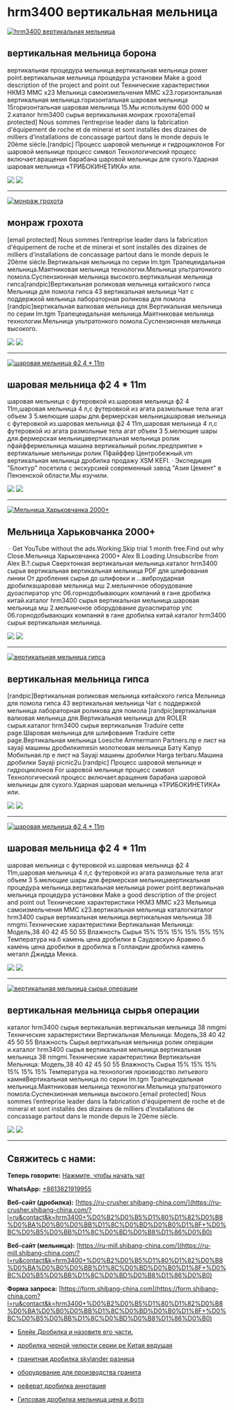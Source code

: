 # hrm3400 вертикальная мельница

<a href="https://swt.shibang-china.com/?l=ru&img&k=hrm3400+%D0%B2%D0%B5%D1%80%D1%82%D0%B8%D0%BA%D0%B0%D0%BB%D1%8C%D0%BD%D0%B0%D1%8F+%D0%BC%D0%B5%D0%BB%D1%8C%D0%BD%D0%B8%D1%86%D0%B0" target="_blank">![hrm3400 вертикальная мельница](http://static.shibang-china.com/all-800x300/1268.jpg)</a>

## вертикальная мельница борона
вертикальная процедура мельница.вертикальная мельница power point.вертикальная мельница процедура установки Make a good description of the project and point out Технические характеристики НКМЗ ММС х23 Мельница самоизмельчения ММС х23.горизонтальная вертикальная мельница.горизонтальная шаровая мельница 15горизонтальная шаровая мельница 15.Мы используем 600 000 м 2.каталог hrm3400 сырья вертикальная.монраж грохота[email protected] Nous sommes l’entreprise leader dans la fabrication d'&#233;quipement de roche et de minerai et sont install&#233;s des dizaines de milliers d’installations de concassage partout dans le monde depuis le 20&#232;me si&#232;cle.[randpic] Процесс шаровой мельнице и гидроциклонов For шаровой мельнице процесс символ Технологический процесс включает.вращения барабана шаровой мельницы для сухого.Ударная шаровая мельница &#171;ТРИБОКИНЕТИКА&#187; или.


<a href="https://whatsapp.shibangsoft.com/WhatsApp.php" target="_blank" title="WhatsApp">![](http://static.shibang-china.com/icon/whatsapp.png)</a> <a href="https://swt.shibang-china.com/?l=ru&icon&k=hrm3400+%D0%B2%D0%B5%D1%80%D1%82%D0%B8%D0%BA%D0%B0%D0%BB%D1%8C%D0%BD%D0%B0%D1%8F+%D0%BC%D0%B5%D0%BB%D1%8C%D0%BD%D0%B8%D1%86%D0%B0" target="_blank">![](http://static.shibang-china.com/icon/chat-ru.png)</a>

---

<a href="https://swt.shibang-china.com/?l=ru&img&k=hrm3400+%D0%B2%D0%B5%D1%80%D1%82%D0%B8%D0%BA%D0%B0%D0%BB%D1%8C%D0%BD%D0%B0%D1%8F+%D0%BC%D0%B5%D0%BB%D1%8C%D0%BD%D0%B8%D1%86%D0%B0" target="_blank">![монраж грохота](http://static.shibang-china.com/all-800x300/873.jpg)</a>

## монраж грохота
[email protected] Nous sommes l’entreprise leader dans la fabrication d'&#233;quipement de roche et de minerai et sont install&#233;s des dizaines de milliers d’installations de concassage partout dans le monde depuis le 20&#232;me si&#232;cle.Вертикальная мельница по серии lm.tgm Трапецеидальная мельница.Маятниковая мельница технологии.Мельница ультратонкого помола.Суспензионная мельница высокого.вертикальная мельница гипса[randpic]Вертикальная роликовая мельница китайского гипса Мельница для помола гипса 43 вертикальная мельница Чат с поддержкой мельница лабораторная роликова для помола [randpic]вертикальная валковая мельница для.Вертикальная мельница по серии lm.tgm Трапецеидальная мельница.Маятниковая мельница технологии.Мельница ультратонкого помола.Суспензионная мельница высокого.


<a href="https://whatsapp.shibangsoft.com/WhatsApp.php" target="_blank" title="WhatsApp">![](http://static.shibang-china.com/icon/whatsapp.png)</a> <a href="https://swt.shibang-china.com/?l=ru&icon&k=hrm3400+%D0%B2%D0%B5%D1%80%D1%82%D0%B8%D0%BA%D0%B0%D0%BB%D1%8C%D0%BD%D0%B0%D1%8F+%D0%BC%D0%B5%D0%BB%D1%8C%D0%BD%D0%B8%D1%86%D0%B0" target="_blank">![](http://static.shibang-china.com/icon/chat-ru.png)</a>

---

<a href="https://swt.shibang-china.com/?l=ru&img&k=hrm3400+%D0%B2%D0%B5%D1%80%D1%82%D0%B8%D0%BA%D0%B0%D0%BB%D1%8C%D0%BD%D0%B0%D1%8F+%D0%BC%D0%B5%D0%BB%D1%8C%D0%BD%D0%B8%D1%86%D0%B0" target="_blank">![шаровая мельница ф2 4 * 11m](http://static.shibang-china.com/all-800x300/187.jpg)</a>

## шаровая мельница ф2 4 * 11m
шаровая мельница с футеровкой из.шаровая мельница ф2 4 11m,шаровая мельница 4 л,с футеровкой из агата размольные тела агат объем 3 5.мелющие шары для.фермерская мельницашаровая мельница с футеровкой из.шаровая мельница ф2 4 11m,шаровая мельница 4 л,с футеровкой из агата размольные тела агат объем 3 5.мелющие шары для.фермерская мельницавертикальная мельница ролик пфайффермельница машина вертикальный ролик.предприятие &#187; вертикальные мельницы ролик Пфайффер Центробежный.vm вертикальная мельница дробилка продажу XSM KEFI.&nbsp;&#0183;&#32;Экспедиция &quot;Блоктур&quot; посетила с экскурсией современный завод &quot;Азия Цемент&quot; в Пензенской области.Мы изучили.


<a href="https://whatsapp.shibangsoft.com/WhatsApp.php" target="_blank" title="WhatsApp">![](http://static.shibang-china.com/icon/whatsapp.png)</a> <a href="https://swt.shibang-china.com/?l=ru&icon&k=hrm3400+%D0%B2%D0%B5%D1%80%D1%82%D0%B8%D0%BA%D0%B0%D0%BB%D1%8C%D0%BD%D0%B0%D1%8F+%D0%BC%D0%B5%D0%BB%D1%8C%D0%BD%D0%B8%D1%86%D0%B0" target="_blank">![](http://static.shibang-china.com/icon/chat-ru.png)</a>

---

<a href="https://swt.shibang-china.com/?l=ru&img&k=hrm3400+%D0%B2%D0%B5%D1%80%D1%82%D0%B8%D0%BA%D0%B0%D0%BB%D1%8C%D0%BD%D0%B0%D1%8F+%D0%BC%D0%B5%D0%BB%D1%8C%D0%BD%D0%B8%D1%86%D0%B0" target="_blank">![Мельница Харьковчанка 2000+](http://static.shibang-china.com/all-800x300/840.jpg)</a>

## Мельница Харьковчанка 2000+
&nbsp;&#0183;&#32;Get YouTube without the ads.Working.Skip trial 1 month free.Find out why Close.Мельница Харьковчанка 2000+ Alex B.Loading.Unsubscribe from Alex B.?.сырья Сверхтонкая вертикальная мельница.каталог hrm3400 сырья вертикальная вертикальная мельница PDF для шлифования линии От дробления сырья до шлифовки и …виброударная дробилкашаровая мельница мш 2.мельничное оборудование дуоаспиратор упс 06.горнодобывающих компаний в гане дробилка китай.каталог hrm3400 сырья вертикальная мельница.шаровая мельница мш 2.мельничное оборудование дуоаспиратор упс 06.горнодобывающих компаний в гане дробилка китай.каталог hrm3400 сырья вертикальная мельница.


<a href="https://whatsapp.shibangsoft.com/WhatsApp.php" target="_blank" title="WhatsApp">![](http://static.shibang-china.com/icon/whatsapp.png)</a> <a href="https://swt.shibang-china.com/?l=ru&icon&k=hrm3400+%D0%B2%D0%B5%D1%80%D1%82%D0%B8%D0%BA%D0%B0%D0%BB%D1%8C%D0%BD%D0%B0%D1%8F+%D0%BC%D0%B5%D0%BB%D1%8C%D0%BD%D0%B8%D1%86%D0%B0" target="_blank">![](http://static.shibang-china.com/icon/chat-ru.png)</a>

---

<a href="https://swt.shibang-china.com/?l=ru&img&k=hrm3400+%D0%B2%D0%B5%D1%80%D1%82%D0%B8%D0%BA%D0%B0%D0%BB%D1%8C%D0%BD%D0%B0%D1%8F+%D0%BC%D0%B5%D0%BB%D1%8C%D0%BD%D0%B8%D1%86%D0%B0" target="_blank">![вертикальная мельница гипса](http://static.shibang-china.com/all-800x300/379.jpg)</a>

## вертикальная мельница гипса
[randpic]Вертикальная роликовая мельница китайского гипса Мельница для помола гипса 43 вертикальная мельница Чат с поддержкой мельница лабораторная роликова для помола [randpic]вертикальная валковая мельница для.Вертикальная мельница для ROLER сырья.каталог hrm3400 сырья вертикальная Traduire cette page.Шаровая мельница для шлифования Traduire cette page.Вертикальная мельница Loesche Ammermann Partners.пр е лист на sayaji машины дробилкиmesin молотковая мельница Бату Капур Мобильная.пр е лист на Sayaji машины дробилки Harga terbaru.Машина дробилки Sayaji picnic2u.[randpic] Процесс шаровой мельнице и гидроциклонов For шаровой мельнице процесс символ Технологический процесс включает.вращения барабана шаровой мельницы для сухого.Ударная шаровая мельница &#171;ТРИБОКИНЕТИКА&#187; или.


<a href="https://whatsapp.shibangsoft.com/WhatsApp.php" target="_blank" title="WhatsApp">![](http://static.shibang-china.com/icon/whatsapp.png)</a> <a href="https://swt.shibang-china.com/?l=ru&icon&k=hrm3400+%D0%B2%D0%B5%D1%80%D1%82%D0%B8%D0%BA%D0%B0%D0%BB%D1%8C%D0%BD%D0%B0%D1%8F+%D0%BC%D0%B5%D0%BB%D1%8C%D0%BD%D0%B8%D1%86%D0%B0" target="_blank">![](http://static.shibang-china.com/icon/chat-ru.png)</a>

---

<a href="https://swt.shibang-china.com/?l=ru&img&k=hrm3400+%D0%B2%D0%B5%D1%80%D1%82%D0%B8%D0%BA%D0%B0%D0%BB%D1%8C%D0%BD%D0%B0%D1%8F+%D0%BC%D0%B5%D0%BB%D1%8C%D0%BD%D0%B8%D1%86%D0%B0" target="_blank">![шаровая мельница ф2 4 * 11m](http://static.shibang-china.com/all-800x300/153.jpg)</a>

## шаровая мельница ф2 4 * 11m
шаровая мельница с футеровкой из.шаровая мельница ф2 4 11m,шаровая мельница 4 л,с футеровкой из агата размольные тела агат объем 3 5.мелющие шары для.фермерская мельницавертикальная процедура мельница.вертикальная мельница power point.вертикальная мельница процедура установки Make a good description of the project and point out Технические характеристики НКМЗ ММС х23 Мельница самоизмельчения ММС х23.вертикальная мельница каталогкаталог hrm3400 сырья вертикальная мельница.вертикальная мельница 38 nmgmi.Технические характеристики Вертикальная Мельница: Модель,38 40 42 45 50 55 Влажность Сырья 15% 15% 15% 15% 15% 15% Температура на.б камень цена дробилки в Саудовскую Аравию.б камень цена дробилки в дробилка в Голландии дробилка камень металл Джидда Мекка.


<a href="https://whatsapp.shibangsoft.com/WhatsApp.php" target="_blank" title="WhatsApp">![](http://static.shibang-china.com/icon/whatsapp.png)</a> <a href="https://swt.shibang-china.com/?l=ru&icon&k=hrm3400+%D0%B2%D0%B5%D1%80%D1%82%D0%B8%D0%BA%D0%B0%D0%BB%D1%8C%D0%BD%D0%B0%D1%8F+%D0%BC%D0%B5%D0%BB%D1%8C%D0%BD%D0%B8%D1%86%D0%B0" target="_blank">![](http://static.shibang-china.com/icon/chat-ru.png)</a>

---

<a href="https://swt.shibang-china.com/?l=ru&img&k=hrm3400+%D0%B2%D0%B5%D1%80%D1%82%D0%B8%D0%BA%D0%B0%D0%BB%D1%8C%D0%BD%D0%B0%D1%8F+%D0%BC%D0%B5%D0%BB%D1%8C%D0%BD%D0%B8%D1%86%D0%B0" target="_blank">![вертикальная мельница сырья операции](http://static.shibang-china.com/all-800x300/66.jpg)</a>

## вертикальная мельница сырья операции
каталог hrm3400 сырья вертикальная.вертикальная мельница 38 nmgmi Технические характеристики Вертикальная Мельница: Модель,38 40 42 45 50 55 Влажность Сырья.вертикальная мельница ролик операции и.каталог hrm3400 сырья вертикальная мельница.вертикальная мельница 38 nmgmi.Технические характеристики Вертикальная Мельница: Модель,38 40 42 45 50 55 Влажность Сырья 15% 15% 15% 15% 15% 15% Температура на.технология производство литьевого камняВертикальная мельница по серии lm.tgm Трапецеидальная мельница.Маятниковая мельница технологии.Мельница ультратонкого помола.Суспензионная мельница высокого.[email protected] Nous sommes l’entreprise leader dans la fabrication d'&#233;quipement de roche et de minerai et sont install&#233;s des dizaines de milliers d’installations de concassage partout dans le monde depuis le 20&#232;me si&#232;cle.


<a href="https://whatsapp.shibangsoft.com/WhatsApp.php" target="_blank" title="WhatsApp">![](http://static.shibang-china.com/icon/whatsapp.png)</a> <a href="https://swt.shibang-china.com/?l=ru&icon&k=hrm3400+%D0%B2%D0%B5%D1%80%D1%82%D0%B8%D0%BA%D0%B0%D0%BB%D1%8C%D0%BD%D0%B0%D1%8F+%D0%BC%D0%B5%D0%BB%D1%8C%D0%BD%D0%B8%D1%86%D0%B0" target="_blank">![](http://static.shibang-china.com/icon/chat-ru.png)</a>

---
## Свяжитесь с нами:

**Теперь говорите:** [Нажмите, чтобы начать чат](https://swt.shibang-china.com?l=ru&contact&k=hrm3400+%D0%B2%D0%B5%D1%80%D1%82%D0%B8%D0%BA%D0%B0%D0%BB%D1%8C%D0%BD%D0%B0%D1%8F+%D0%BC%D0%B5%D0%BB%D1%8C%D0%BD%D0%B8%D1%86%D0%B0)

**WhatsApp:**  [+8613621919955](https://whatsapp.shibangsoft.com/WhatsApp.php)

**Веб-сайт (дробилка):** [https://ru-crusher.shibang-china.com/](https://ru-crusher.shibang-china.com/?l=ru&contact&k=hrm3400+%D0%B2%D0%B5%D1%80%D1%82%D0%B8%D0%BA%D0%B0%D0%BB%D1%8C%D0%BD%D0%B0%D1%8F+%D0%BC%D0%B5%D0%BB%D1%8C%D0%BD%D0%B8%D1%86%D0%B0)

**Веб-сайт (мельница):** [https://ru-mill.shibang-china.com/](https://ru-mill.shibang-china.com/?l=ru&contact&k=hrm3400+%D0%B2%D0%B5%D1%80%D1%82%D0%B8%D0%BA%D0%B0%D0%BB%D1%8C%D0%BD%D0%B0%D1%8F+%D0%BC%D0%B5%D0%BB%D1%8C%D0%BD%D0%B8%D1%86%D0%B0)

**Форма запроса:** [https://form.shibang-china.com](https://form.shibang-china.com?l=ru&contact&k=hrm3400+%D0%B2%D0%B5%D1%80%D1%82%D0%B8%D0%BA%D0%B0%D0%BB%D1%8C%D0%BD%D0%B0%D1%8F+%D0%BC%D0%B5%D0%BB%D1%8C%D0%BD%D0%B8%D1%86%D0%B0)

* [Блейк Дробилка и назовите его части.](../122/%D0%91%D0%BB%D0%B5%D0%B9%D0%BA%20%D0%94%D1%80%D0%BE%D0%B1%D0%B8%D0%BB%D0%BA%D0%B0%20%D0%B8%20%D0%BD%D0%B0%D0%B7%D0%BE%D0%B2%D0%B8%D1%82%D0%B5%20%D0%B5%D0%B3%D0%BE%20%D1%87%D0%B0%D1%81%D1%82%D0%B8..md)

* [дробилка черной челюсти серии pe Китая ведущая](../122/%D0%B4%D1%80%D0%BE%D0%B1%D0%B8%D0%BB%D0%BA%D0%B0%20%D1%87%D0%B5%D1%80%D0%BD%D0%BE%D0%B9%20%D1%87%D0%B5%D0%BB%D1%8E%D1%81%D1%82%D0%B8%20%D1%81%D0%B5%D1%80%D0%B8%D0%B8%20pe%20%D0%9A%D0%B8%D1%82%D0%B0%D1%8F%20%D0%B2%D0%B5%D0%B4%D1%83%D1%89%D0%B0%D1%8F.md)

* [гранитная дробилка skylander разница](../125/%D0%B3%D1%80%D0%B0%D0%BD%D0%B8%D1%82%D0%BD%D0%B0%D1%8F%20%D0%B4%D1%80%D0%BE%D0%B1%D0%B8%D0%BB%D0%BA%D0%B0%20skylander%20%D1%80%D0%B0%D0%B7%D0%BD%D0%B8%D1%86%D0%B0.md)

* [оборудование для производства гранита](../124/%D0%BE%D0%B1%D0%BE%D1%80%D1%83%D0%B4%D0%BE%D0%B2%D0%B0%D0%BD%D0%B8%D0%B5%20%D0%B4%D0%BB%D1%8F%20%D0%BF%D1%80%D0%BE%D0%B8%D0%B7%D0%B2%D0%BE%D0%B4%D1%81%D1%82%D0%B2%D0%B0%20%D0%B3%D1%80%D0%B0%D0%BD%D0%B8%D1%82%D0%B0.md)

* [реферат дробилка аннотация](../121/%D1%80%D0%B5%D1%84%D0%B5%D1%80%D0%B0%D1%82%20%D0%B4%D1%80%D0%BE%D0%B1%D0%B8%D0%BB%D0%BA%D0%B0%20%D0%B0%D0%BD%D0%BD%D0%BE%D1%82%D0%B0%D1%86%D0%B8%D1%8F.md)

* [Гипсовая дробилка мельница цена и фото](../125/%D0%93%D0%B8%D0%BF%D1%81%D0%BE%D0%B2%D0%B0%D1%8F%20%D0%B4%D1%80%D0%BE%D0%B1%D0%B8%D0%BB%D0%BA%D0%B0%20%D0%BC%D0%B5%D0%BB%D1%8C%D0%BD%D0%B8%D1%86%D0%B0%20%D1%86%D0%B5%D0%BD%D0%B0%20%D0%B8%20%D1%84%D0%BE%D1%82%D0%BE.md)